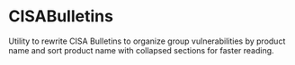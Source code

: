 # CISABulletins
Utility to rewrite CISA Bulletins to organize group vulnerabilities by product name and sort product name with collapsed sections for faster reading.
